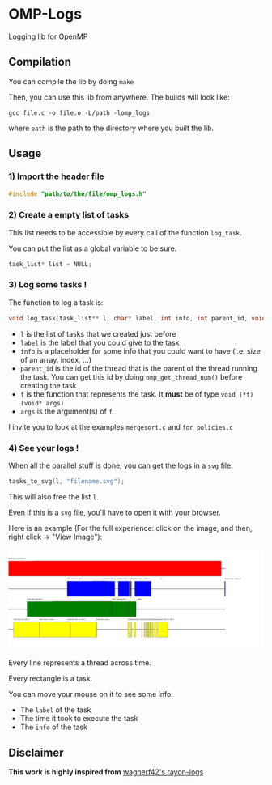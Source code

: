 # OMP-Logs
Logging lib for OpenMP

## Compilation

You can compile the lib by doing ```make```

Then, you can use this lib from anywhere.
The builds will look like:
```
gcc file.c -o file.o -L/path -lomp_logs
```
where ```path``` is the path to the directory where you built the lib.

## Usage

### 1) Import the header file

```c
#include "path/to/the/file/omp_logs.h"
```

### 2) Create a empty list of tasks

This list needs to be accessible by every call of the function ```log_task```.

You can put the list as a global variable to be sure.

```c
task_list* list = NULL;
```

### 3) Log some tasks !

The function to log a task is:

```c
void log_task(task_list** l, char* label, int info, int parent_id, void (*f)(void* args), void* args)
```
 * ```l``` is the list of tasks that we created just before
 * ```label``` is the label that you could give to the task
 * ```info``` is a placeholder for some info that you could want to have (i.e. size of an array, index, ...)
 * ```parent_id``` is the id of the thread that is the parent of the thread running the task. You can get this id by doing ```omp_get_thread_num()``` before creating the task
 * ```f``` is the function that represents the task. It **must** be of type ```void (*f)(void* args)```
 * ```args``` is the argument(s) of ```f```
 
 I invite you to look at the examples ```mergesort.c``` and ```for_policies.c```
 
 ### 4) See your logs !
 
 When all the parallel stuff is done, you can get the logs in a ```svg``` file:
 
 ```c
 tasks_to_svg(l, "filename.svg");
 ```
 This will also free the list ```l```.
 
 Even if this is a ```svg``` file, you'll have to open it with your browser.
 
 Here is an example (For the full experience: click on the image, and then, right click -> "View Image"):
 
 ![example](https://github.com/GuilloteauQ/omp-logs/blob/master/mergesort.svg)
 
 Every line represents a thread across time.
 
 Every rectangle is a task.
 
 You can move your mouse on it to see some info:
 
  * The ```label``` of the task
  * The time it took to execute the task
  * The ```info``` of the task
 
 
## Disclaimer

**This work is highly inspired from** [wagnerf42's rayon-logs](https://github.com/wagnerf42/rayon-logs)
 
